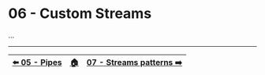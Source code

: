 # 06 - Custom Streams

...



---

| [⬅️ 05 - Pipes](/05-pipes/README.md) | [🏠](/README.md)| [07 - Streams patterns ➡️](/07-stream-patterns/README.md)|
|:--------------|:------:|------------------------------------------------:|
